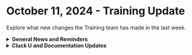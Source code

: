 # October 11, 2024 - Training Update

Explore what new changes the Training team has made in the last week.

<details>

<summary><strong>General News and Reminders</strong></summary>

* **SHOUT OUTS** **TO:**
  * Oscar, Danny, David, Chris, Naveen, and Kierre
  * Take the [Broken link](broken-reference "mention") Exam, and collect your prestigious **Certified Rewster** badge in Discord.&#x20;
  * As well as access to a super secret Discord channel. If you access to it, be sure to check it out for early access to :shushing\_face:.
* Join us in our [Cluck-U Discord channel](https://discord.com/channels/936789089703845988/1121465945295167588) if you have any questions, comments, or concerns!
* [Sign up for the Office Hours](https://calendly.com/cluck-u/office-hours?) to work through any questions you have during and after training! If there is something you want us to cover, Let us know!

</details>

<details>

<summary><strong>Cluck U and Documentation Updates</strong></summary>

**What's New at Cluck University?**

* Keep an eye out for the [Broken link](broken-reference "mention")Certification...
* Check out the Cluck University Landing Page @ [go.rew.st/cluck-university](https://go.rew.st/cluck-university) for all the latest courses self-serve and live.

**The List of Reminders:**

* We'd love to get your feedback on our Training and Documentation! [Please fill out this form to let us know how we can improve](https://app.sli.do/event/m8C3AjPUnuDgpkVDmPsQL3)!
* You can make training and documentation requests at [https://rewst.canny.io/](https://rewst.canny.io/)

**New & Updated Pages:**

* New Open Mic Page Added: [oct-4-2024-when-this-integration-tells-rewst-to-do-things-for-it.md](../../roc-open-mics/roc-open-mics-north-america/2024-roc-open-mics/oct-4-2024-when-this-integration-tells-rewst-to-do-things-for-it.md "mention")

</details>
